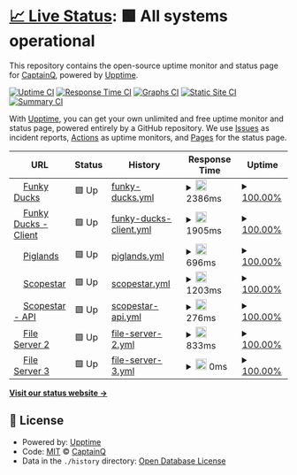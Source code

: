 # [📈 Live Status](https://demo.upptime.js.org): <!--live status--> **🟩 All systems operational**

This repository contains the open-source uptime monitor and status page for [CaptainQ](https://learn.unity.com/tutorial/introduction-to-particle-systems), powered by [Upptime](https://github.com/upptime/upptime).

[![Uptime CI](https://github.com/CaptainQWasTaken/funkyducks-status/workflows/Uptime%20CI/badge.svg)](https://github.com/CaptainQWasTaken/funkyducks-status/actions?query=workflow%3A%22Uptime+CI%22)
[![Response Time CI](https://github.com/CaptainQWasTaken/funkyducks-status/workflows/Response%20Time%20CI/badge.svg)](https://github.com/CaptainQWasTaken/funkyducks-status/actions?query=workflow%3A%22Response+Time+CI%22)
[![Graphs CI](https://github.com/CaptainQWasTaken/funkyducks-status/workflows/Graphs%20CI/badge.svg)](https://github.com/CaptainQWasTaken/funkyducks-status/actions?query=workflow%3A%22Graphs+CI%22)
[![Static Site CI](https://github.com/CaptainQWasTaken/funkyducks-status/workflows/Static%20Site%20CI/badge.svg)](https://github.com/CaptainQWasTaken/funkyducks-status/actions?query=workflow%3A%22Static+Site+CI%22)
[![Summary CI](https://github.com/CaptainQWasTaken/funkyducks-status/workflows/Summary%20CI/badge.svg)](https://github.com/CaptainQWasTaken/funkyducks-status/actions?query=workflow%3A%22Summary+CI%22)

With [Upptime](https://upptime.js.org), you can get your own unlimited and free uptime monitor and status page, powered entirely by a GitHub repository. We use [Issues](https://github.com/CaptainQWasTaken/funkyducks-status/issues) as incident reports, [Actions](https://github.com/CaptainQ/funkyducks-status/actions) as uptime monitors, and [Pages](https://demo.upptime.js.org) for the status page.

<!--start: status pages-->
<!-- This summary is generated by Upptime (https://github.com/upptime/upptime) -->
<!-- Do not edit this manually, your changes will be overwritten -->
<!-- prettier-ignore -->
| URL | Status | History | Response Time | Uptime |
| --- | ------ | ------- | ------------- | ------ |
| <img alt="" src="https://icons.duckduckgo.com/ip3/funkyducks.ml.ico" height="13"> [Funky Ducks](https://funkyducks.ml/) | 🟩 Up | [funky-ducks.yml](https://github.com/CaptainQWasTaken/funkyducks-status/commits/HEAD/history/funky-ducks.yml) | <details><summary><img alt="Response time graph" src="./graphs/funky-ducks/response-time-week.png" height="20"> 2386ms</summary><br><a href="https://CaptainQ.github.io/funkyducks-status/history/funky-ducks"><img alt="Response time 1146" src="https://img.shields.io/endpoint?url=https%3A%2F%2Fraw.githubusercontent.com%2FCaptainQWasTaken%2Ffunkyducks-status%2FHEAD%2Fapi%2Ffunky-ducks%2Fresponse-time.json"></a><br><a href="https://CaptainQ.github.io/funkyducks-status/history/funky-ducks"><img alt="24-hour response time 731" src="https://img.shields.io/endpoint?url=https%3A%2F%2Fraw.githubusercontent.com%2FCaptainQWasTaken%2Ffunkyducks-status%2FHEAD%2Fapi%2Ffunky-ducks%2Fresponse-time-day.json"></a><br><a href="https://CaptainQ.github.io/funkyducks-status/history/funky-ducks"><img alt="7-day response time 2386" src="https://img.shields.io/endpoint?url=https%3A%2F%2Fraw.githubusercontent.com%2FCaptainQWasTaken%2Ffunkyducks-status%2FHEAD%2Fapi%2Ffunky-ducks%2Fresponse-time-week.json"></a><br><a href="https://CaptainQ.github.io/funkyducks-status/history/funky-ducks"><img alt="30-day response time 1146" src="https://img.shields.io/endpoint?url=https%3A%2F%2Fraw.githubusercontent.com%2FCaptainQWasTaken%2Ffunkyducks-status%2FHEAD%2Fapi%2Ffunky-ducks%2Fresponse-time-month.json"></a><br><a href="https://CaptainQ.github.io/funkyducks-status/history/funky-ducks"><img alt="1-year response time 1146" src="https://img.shields.io/endpoint?url=https%3A%2F%2Fraw.githubusercontent.com%2FCaptainQWasTaken%2Ffunkyducks-status%2FHEAD%2Fapi%2Ffunky-ducks%2Fresponse-time-year.json"></a></details> | <details><summary><a href="https://CaptainQ.github.io/funkyducks-status/history/funky-ducks">100.00%</a></summary><a href="https://CaptainQ.github.io/funkyducks-status/history/funky-ducks"><img alt="All-time uptime 99.93%" src="https://img.shields.io/endpoint?url=https%3A%2F%2Fraw.githubusercontent.com%2FCaptainQWasTaken%2Ffunkyducks-status%2FHEAD%2Fapi%2Ffunky-ducks%2Fuptime.json"></a><br><a href="https://CaptainQ.github.io/funkyducks-status/history/funky-ducks"><img alt="24-hour uptime 100.00%" src="https://img.shields.io/endpoint?url=https%3A%2F%2Fraw.githubusercontent.com%2FCaptainQWasTaken%2Ffunkyducks-status%2FHEAD%2Fapi%2Ffunky-ducks%2Fuptime-day.json"></a><br><a href="https://CaptainQ.github.io/funkyducks-status/history/funky-ducks"><img alt="7-day uptime 100.00%" src="https://img.shields.io/endpoint?url=https%3A%2F%2Fraw.githubusercontent.com%2FCaptainQWasTaken%2Ffunkyducks-status%2FHEAD%2Fapi%2Ffunky-ducks%2Fuptime-week.json"></a><br><a href="https://CaptainQ.github.io/funkyducks-status/history/funky-ducks"><img alt="30-day uptime 99.93%" src="https://img.shields.io/endpoint?url=https%3A%2F%2Fraw.githubusercontent.com%2FCaptainQWasTaken%2Ffunkyducks-status%2FHEAD%2Fapi%2Ffunky-ducks%2Fuptime-month.json"></a><br><a href="https://CaptainQ.github.io/funkyducks-status/history/funky-ducks"><img alt="1-year uptime 99.93%" src="https://img.shields.io/endpoint?url=https%3A%2F%2Fraw.githubusercontent.com%2FCaptainQWasTaken%2Ffunkyducks-status%2FHEAD%2Fapi%2Ffunky-ducks%2Fuptime-year.json"></a></details>
| <img alt="" src="https://icons.duckduckgo.com/ip3/client.funkyducks.ml.ico" height="13"> [Funky Ducks - Client](https://client.funkyducks.ml/) | 🟩 Up | [funky-ducks-client.yml](https://github.com/CaptainQWasTaken/funkyducks-status/commits/HEAD/history/funky-ducks-client.yml) | <details><summary><img alt="Response time graph" src="./graphs/funky-ducks-client/response-time-week.png" height="20"> 1905ms</summary><br><a href="https://CaptainQ.github.io/funkyducks-status/history/funky-ducks-client"><img alt="Response time 1557" src="https://img.shields.io/endpoint?url=https%3A%2F%2Fraw.githubusercontent.com%2FCaptainQWasTaken%2Ffunkyducks-status%2FHEAD%2Fapi%2Ffunky-ducks-client%2Fresponse-time.json"></a><br><a href="https://CaptainQ.github.io/funkyducks-status/history/funky-ducks-client"><img alt="24-hour response time 546" src="https://img.shields.io/endpoint?url=https%3A%2F%2Fraw.githubusercontent.com%2FCaptainQWasTaken%2Ffunkyducks-status%2FHEAD%2Fapi%2Ffunky-ducks-client%2Fresponse-time-day.json"></a><br><a href="https://CaptainQ.github.io/funkyducks-status/history/funky-ducks-client"><img alt="7-day response time 1905" src="https://img.shields.io/endpoint?url=https%3A%2F%2Fraw.githubusercontent.com%2FCaptainQWasTaken%2Ffunkyducks-status%2FHEAD%2Fapi%2Ffunky-ducks-client%2Fresponse-time-week.json"></a><br><a href="https://CaptainQ.github.io/funkyducks-status/history/funky-ducks-client"><img alt="30-day response time 1557" src="https://img.shields.io/endpoint?url=https%3A%2F%2Fraw.githubusercontent.com%2FCaptainQWasTaken%2Ffunkyducks-status%2FHEAD%2Fapi%2Ffunky-ducks-client%2Fresponse-time-month.json"></a><br><a href="https://CaptainQ.github.io/funkyducks-status/history/funky-ducks-client"><img alt="1-year response time 1557" src="https://img.shields.io/endpoint?url=https%3A%2F%2Fraw.githubusercontent.com%2FCaptainQWasTaken%2Ffunkyducks-status%2FHEAD%2Fapi%2Ffunky-ducks-client%2Fresponse-time-year.json"></a></details> | <details><summary><a href="https://CaptainQ.github.io/funkyducks-status/history/funky-ducks-client">100.00%</a></summary><a href="https://CaptainQ.github.io/funkyducks-status/history/funky-ducks-client"><img alt="All-time uptime 99.62%" src="https://img.shields.io/endpoint?url=https%3A%2F%2Fraw.githubusercontent.com%2FCaptainQWasTaken%2Ffunkyducks-status%2FHEAD%2Fapi%2Ffunky-ducks-client%2Fuptime.json"></a><br><a href="https://CaptainQ.github.io/funkyducks-status/history/funky-ducks-client"><img alt="24-hour uptime 100.00%" src="https://img.shields.io/endpoint?url=https%3A%2F%2Fraw.githubusercontent.com%2FCaptainQWasTaken%2Ffunkyducks-status%2FHEAD%2Fapi%2Ffunky-ducks-client%2Fuptime-day.json"></a><br><a href="https://CaptainQ.github.io/funkyducks-status/history/funky-ducks-client"><img alt="7-day uptime 100.00%" src="https://img.shields.io/endpoint?url=https%3A%2F%2Fraw.githubusercontent.com%2FCaptainQWasTaken%2Ffunkyducks-status%2FHEAD%2Fapi%2Ffunky-ducks-client%2Fuptime-week.json"></a><br><a href="https://CaptainQ.github.io/funkyducks-status/history/funky-ducks-client"><img alt="30-day uptime 99.62%" src="https://img.shields.io/endpoint?url=https%3A%2F%2Fraw.githubusercontent.com%2FCaptainQWasTaken%2Ffunkyducks-status%2FHEAD%2Fapi%2Ffunky-ducks-client%2Fuptime-month.json"></a><br><a href="https://CaptainQ.github.io/funkyducks-status/history/funky-ducks-client"><img alt="1-year uptime 99.62%" src="https://img.shields.io/endpoint?url=https%3A%2F%2Fraw.githubusercontent.com%2FCaptainQWasTaken%2Ffunkyducks-status%2FHEAD%2Fapi%2Ffunky-ducks-client%2Fuptime-year.json"></a></details>
| <img alt="" src="https://icons.duckduckgo.com/ip3/piglands.ml.ico" height="13"> [Piglands](https://piglands.ml/) | 🟩 Up | [piglands.yml](https://github.com/CaptainQWasTaken/funkyducks-status/commits/HEAD/history/piglands.yml) | <details><summary><img alt="Response time graph" src="./graphs/piglands/response-time-week.png" height="20"> 696ms</summary><br><a href="https://CaptainQ.github.io/funkyducks-status/history/piglands"><img alt="Response time 664" src="https://img.shields.io/endpoint?url=https%3A%2F%2Fraw.githubusercontent.com%2FCaptainQWasTaken%2Ffunkyducks-status%2FHEAD%2Fapi%2Fpiglands%2Fresponse-time.json"></a><br><a href="https://CaptainQ.github.io/funkyducks-status/history/piglands"><img alt="24-hour response time 636" src="https://img.shields.io/endpoint?url=https%3A%2F%2Fraw.githubusercontent.com%2FCaptainQWasTaken%2Ffunkyducks-status%2FHEAD%2Fapi%2Fpiglands%2Fresponse-time-day.json"></a><br><a href="https://CaptainQ.github.io/funkyducks-status/history/piglands"><img alt="7-day response time 696" src="https://img.shields.io/endpoint?url=https%3A%2F%2Fraw.githubusercontent.com%2FCaptainQWasTaken%2Ffunkyducks-status%2FHEAD%2Fapi%2Fpiglands%2Fresponse-time-week.json"></a><br><a href="https://CaptainQ.github.io/funkyducks-status/history/piglands"><img alt="30-day response time 664" src="https://img.shields.io/endpoint?url=https%3A%2F%2Fraw.githubusercontent.com%2FCaptainQWasTaken%2Ffunkyducks-status%2FHEAD%2Fapi%2Fpiglands%2Fresponse-time-month.json"></a><br><a href="https://CaptainQ.github.io/funkyducks-status/history/piglands"><img alt="1-year response time 664" src="https://img.shields.io/endpoint?url=https%3A%2F%2Fraw.githubusercontent.com%2FCaptainQWasTaken%2Ffunkyducks-status%2FHEAD%2Fapi%2Fpiglands%2Fresponse-time-year.json"></a></details> | <details><summary><a href="https://CaptainQ.github.io/funkyducks-status/history/piglands">100.00%</a></summary><a href="https://CaptainQ.github.io/funkyducks-status/history/piglands"><img alt="All-time uptime 100.00%" src="https://img.shields.io/endpoint?url=https%3A%2F%2Fraw.githubusercontent.com%2FCaptainQWasTaken%2Ffunkyducks-status%2FHEAD%2Fapi%2Fpiglands%2Fuptime.json"></a><br><a href="https://CaptainQ.github.io/funkyducks-status/history/piglands"><img alt="24-hour uptime 100.00%" src="https://img.shields.io/endpoint?url=https%3A%2F%2Fraw.githubusercontent.com%2FCaptainQWasTaken%2Ffunkyducks-status%2FHEAD%2Fapi%2Fpiglands%2Fuptime-day.json"></a><br><a href="https://CaptainQ.github.io/funkyducks-status/history/piglands"><img alt="7-day uptime 100.00%" src="https://img.shields.io/endpoint?url=https%3A%2F%2Fraw.githubusercontent.com%2FCaptainQWasTaken%2Ffunkyducks-status%2FHEAD%2Fapi%2Fpiglands%2Fuptime-week.json"></a><br><a href="https://CaptainQ.github.io/funkyducks-status/history/piglands"><img alt="30-day uptime 100.00%" src="https://img.shields.io/endpoint?url=https%3A%2F%2Fraw.githubusercontent.com%2FCaptainQWasTaken%2Ffunkyducks-status%2FHEAD%2Fapi%2Fpiglands%2Fuptime-month.json"></a><br><a href="https://CaptainQ.github.io/funkyducks-status/history/piglands"><img alt="1-year uptime 100.00%" src="https://img.shields.io/endpoint?url=https%3A%2F%2Fraw.githubusercontent.com%2FCaptainQWasTaken%2Ffunkyducks-status%2FHEAD%2Fapi%2Fpiglands%2Fuptime-year.json"></a></details>
| <img alt="" src="https://icons.duckduckgo.com/ip3/scopestar.ml.ico" height="13"> [Scopestar](https://scopestar.ml/) | 🟩 Up | [scopestar.yml](https://github.com/CaptainQWasTaken/funkyducks-status/commits/HEAD/history/scopestar.yml) | <details><summary><img alt="Response time graph" src="./graphs/scopestar/response-time-week.png" height="20"> 1203ms</summary><br><a href="https://CaptainQ.github.io/funkyducks-status/history/scopestar"><img alt="Response time 824" src="https://img.shields.io/endpoint?url=https%3A%2F%2Fraw.githubusercontent.com%2FCaptainQWasTaken%2Ffunkyducks-status%2FHEAD%2Fapi%2Fscopestar%2Fresponse-time.json"></a><br><a href="https://CaptainQ.github.io/funkyducks-status/history/scopestar"><img alt="24-hour response time 473" src="https://img.shields.io/endpoint?url=https%3A%2F%2Fraw.githubusercontent.com%2FCaptainQWasTaken%2Ffunkyducks-status%2FHEAD%2Fapi%2Fscopestar%2Fresponse-time-day.json"></a><br><a href="https://CaptainQ.github.io/funkyducks-status/history/scopestar"><img alt="7-day response time 1203" src="https://img.shields.io/endpoint?url=https%3A%2F%2Fraw.githubusercontent.com%2FCaptainQWasTaken%2Ffunkyducks-status%2FHEAD%2Fapi%2Fscopestar%2Fresponse-time-week.json"></a><br><a href="https://CaptainQ.github.io/funkyducks-status/history/scopestar"><img alt="30-day response time 824" src="https://img.shields.io/endpoint?url=https%3A%2F%2Fraw.githubusercontent.com%2FCaptainQWasTaken%2Ffunkyducks-status%2FHEAD%2Fapi%2Fscopestar%2Fresponse-time-month.json"></a><br><a href="https://CaptainQ.github.io/funkyducks-status/history/scopestar"><img alt="1-year response time 824" src="https://img.shields.io/endpoint?url=https%3A%2F%2Fraw.githubusercontent.com%2FCaptainQWasTaken%2Ffunkyducks-status%2FHEAD%2Fapi%2Fscopestar%2Fresponse-time-year.json"></a></details> | <details><summary><a href="https://CaptainQ.github.io/funkyducks-status/history/scopestar">100.00%</a></summary><a href="https://CaptainQ.github.io/funkyducks-status/history/scopestar"><img alt="All-time uptime 100.00%" src="https://img.shields.io/endpoint?url=https%3A%2F%2Fraw.githubusercontent.com%2FCaptainQWasTaken%2Ffunkyducks-status%2FHEAD%2Fapi%2Fscopestar%2Fuptime.json"></a><br><a href="https://CaptainQ.github.io/funkyducks-status/history/scopestar"><img alt="24-hour uptime 100.00%" src="https://img.shields.io/endpoint?url=https%3A%2F%2Fraw.githubusercontent.com%2FCaptainQWasTaken%2Ffunkyducks-status%2FHEAD%2Fapi%2Fscopestar%2Fuptime-day.json"></a><br><a href="https://CaptainQ.github.io/funkyducks-status/history/scopestar"><img alt="7-day uptime 100.00%" src="https://img.shields.io/endpoint?url=https%3A%2F%2Fraw.githubusercontent.com%2FCaptainQWasTaken%2Ffunkyducks-status%2FHEAD%2Fapi%2Fscopestar%2Fuptime-week.json"></a><br><a href="https://CaptainQ.github.io/funkyducks-status/history/scopestar"><img alt="30-day uptime 100.00%" src="https://img.shields.io/endpoint?url=https%3A%2F%2Fraw.githubusercontent.com%2FCaptainQWasTaken%2Ffunkyducks-status%2FHEAD%2Fapi%2Fscopestar%2Fuptime-month.json"></a><br><a href="https://CaptainQ.github.io/funkyducks-status/history/scopestar"><img alt="1-year uptime 100.00%" src="https://img.shields.io/endpoint?url=https%3A%2F%2Fraw.githubusercontent.com%2FCaptainQWasTaken%2Ffunkyducks-status%2FHEAD%2Fapi%2Fscopestar%2Fuptime-year.json"></a></details>
| <img alt="" src="https://icons.duckduckgo.com/ip3/api.scopestar.ml.ico" height="13"> [Scopestar - API](https://api.scopestar.ml/) | 🟩 Up | [scopestar-api.yml](https://github.com/CaptainQWasTaken/funkyducks-status/commits/HEAD/history/scopestar-api.yml) | <details><summary><img alt="Response time graph" src="./graphs/scopestar-api/response-time-week.png" height="20"> 276ms</summary><br><a href="https://CaptainQ.github.io/funkyducks-status/history/scopestar-api"><img alt="Response time 290" src="https://img.shields.io/endpoint?url=https%3A%2F%2Fraw.githubusercontent.com%2FCaptainQWasTaken%2Ffunkyducks-status%2FHEAD%2Fapi%2Fscopestar-api%2Fresponse-time.json"></a><br><a href="https://CaptainQ.github.io/funkyducks-status/history/scopestar-api"><img alt="24-hour response time 248" src="https://img.shields.io/endpoint?url=https%3A%2F%2Fraw.githubusercontent.com%2FCaptainQWasTaken%2Ffunkyducks-status%2FHEAD%2Fapi%2Fscopestar-api%2Fresponse-time-day.json"></a><br><a href="https://CaptainQ.github.io/funkyducks-status/history/scopestar-api"><img alt="7-day response time 276" src="https://img.shields.io/endpoint?url=https%3A%2F%2Fraw.githubusercontent.com%2FCaptainQWasTaken%2Ffunkyducks-status%2FHEAD%2Fapi%2Fscopestar-api%2Fresponse-time-week.json"></a><br><a href="https://CaptainQ.github.io/funkyducks-status/history/scopestar-api"><img alt="30-day response time 290" src="https://img.shields.io/endpoint?url=https%3A%2F%2Fraw.githubusercontent.com%2FCaptainQWasTaken%2Ffunkyducks-status%2FHEAD%2Fapi%2Fscopestar-api%2Fresponse-time-month.json"></a><br><a href="https://CaptainQ.github.io/funkyducks-status/history/scopestar-api"><img alt="1-year response time 290" src="https://img.shields.io/endpoint?url=https%3A%2F%2Fraw.githubusercontent.com%2FCaptainQWasTaken%2Ffunkyducks-status%2FHEAD%2Fapi%2Fscopestar-api%2Fresponse-time-year.json"></a></details> | <details><summary><a href="https://CaptainQ.github.io/funkyducks-status/history/scopestar-api">100.00%</a></summary><a href="https://CaptainQ.github.io/funkyducks-status/history/scopestar-api"><img alt="All-time uptime 91.70%" src="https://img.shields.io/endpoint?url=https%3A%2F%2Fraw.githubusercontent.com%2FCaptainQWasTaken%2Ffunkyducks-status%2FHEAD%2Fapi%2Fscopestar-api%2Fuptime.json"></a><br><a href="https://CaptainQ.github.io/funkyducks-status/history/scopestar-api"><img alt="24-hour uptime 100.00%" src="https://img.shields.io/endpoint?url=https%3A%2F%2Fraw.githubusercontent.com%2FCaptainQWasTaken%2Ffunkyducks-status%2FHEAD%2Fapi%2Fscopestar-api%2Fuptime-day.json"></a><br><a href="https://CaptainQ.github.io/funkyducks-status/history/scopestar-api"><img alt="7-day uptime 100.00%" src="https://img.shields.io/endpoint?url=https%3A%2F%2Fraw.githubusercontent.com%2FCaptainQWasTaken%2Ffunkyducks-status%2FHEAD%2Fapi%2Fscopestar-api%2Fuptime-week.json"></a><br><a href="https://CaptainQ.github.io/funkyducks-status/history/scopestar-api"><img alt="30-day uptime 91.70%" src="https://img.shields.io/endpoint?url=https%3A%2F%2Fraw.githubusercontent.com%2FCaptainQWasTaken%2Ffunkyducks-status%2FHEAD%2Fapi%2Fscopestar-api%2Fuptime-month.json"></a><br><a href="https://CaptainQ.github.io/funkyducks-status/history/scopestar-api"><img alt="1-year uptime 91.70%" src="https://img.shields.io/endpoint?url=https%3A%2F%2Fraw.githubusercontent.com%2FCaptainQWasTaken%2Ffunkyducks-status%2FHEAD%2Fapi%2Fscopestar-api%2Fuptime-year.json"></a></details>
| <img alt="" src="https://icons.duckduckgo.com/ip3/files2.scopestar.ml.ico" height="13"> [File Server 2](https://files2.scopestar.ml/) | 🟩 Up | [file-server-2.yml](https://github.com/CaptainQWasTaken/funkyducks-status/commits/HEAD/history/file-server-2.yml) | <details><summary><img alt="Response time graph" src="./graphs/file-server-2/response-time-week.png" height="20"> 833ms</summary><br><a href="https://CaptainQ.github.io/funkyducks-status/history/file-server-2"><img alt="Response time 525" src="https://img.shields.io/endpoint?url=https%3A%2F%2Fraw.githubusercontent.com%2FCaptainQWasTaken%2Ffunkyducks-status%2FHEAD%2Fapi%2Ffile-server-2%2Fresponse-time.json"></a><br><a href="https://CaptainQ.github.io/funkyducks-status/history/file-server-2"><img alt="24-hour response time 278" src="https://img.shields.io/endpoint?url=https%3A%2F%2Fraw.githubusercontent.com%2FCaptainQWasTaken%2Ffunkyducks-status%2FHEAD%2Fapi%2Ffile-server-2%2Fresponse-time-day.json"></a><br><a href="https://CaptainQ.github.io/funkyducks-status/history/file-server-2"><img alt="7-day response time 833" src="https://img.shields.io/endpoint?url=https%3A%2F%2Fraw.githubusercontent.com%2FCaptainQWasTaken%2Ffunkyducks-status%2FHEAD%2Fapi%2Ffile-server-2%2Fresponse-time-week.json"></a><br><a href="https://CaptainQ.github.io/funkyducks-status/history/file-server-2"><img alt="30-day response time 525" src="https://img.shields.io/endpoint?url=https%3A%2F%2Fraw.githubusercontent.com%2FCaptainQWasTaken%2Ffunkyducks-status%2FHEAD%2Fapi%2Ffile-server-2%2Fresponse-time-month.json"></a><br><a href="https://CaptainQ.github.io/funkyducks-status/history/file-server-2"><img alt="1-year response time 525" src="https://img.shields.io/endpoint?url=https%3A%2F%2Fraw.githubusercontent.com%2FCaptainQWasTaken%2Ffunkyducks-status%2FHEAD%2Fapi%2Ffile-server-2%2Fresponse-time-year.json"></a></details> | <details><summary><a href="https://CaptainQ.github.io/funkyducks-status/history/file-server-2">100.00%</a></summary><a href="https://CaptainQ.github.io/funkyducks-status/history/file-server-2"><img alt="All-time uptime 91.81%" src="https://img.shields.io/endpoint?url=https%3A%2F%2Fraw.githubusercontent.com%2FCaptainQWasTaken%2Ffunkyducks-status%2FHEAD%2Fapi%2Ffile-server-2%2Fuptime.json"></a><br><a href="https://CaptainQ.github.io/funkyducks-status/history/file-server-2"><img alt="24-hour uptime 100.00%" src="https://img.shields.io/endpoint?url=https%3A%2F%2Fraw.githubusercontent.com%2FCaptainQWasTaken%2Ffunkyducks-status%2FHEAD%2Fapi%2Ffile-server-2%2Fuptime-day.json"></a><br><a href="https://CaptainQ.github.io/funkyducks-status/history/file-server-2"><img alt="7-day uptime 100.00%" src="https://img.shields.io/endpoint?url=https%3A%2F%2Fraw.githubusercontent.com%2FCaptainQWasTaken%2Ffunkyducks-status%2FHEAD%2Fapi%2Ffile-server-2%2Fuptime-week.json"></a><br><a href="https://CaptainQ.github.io/funkyducks-status/history/file-server-2"><img alt="30-day uptime 91.81%" src="https://img.shields.io/endpoint?url=https%3A%2F%2Fraw.githubusercontent.com%2FCaptainQWasTaken%2Ffunkyducks-status%2FHEAD%2Fapi%2Ffile-server-2%2Fuptime-month.json"></a><br><a href="https://CaptainQ.github.io/funkyducks-status/history/file-server-2"><img alt="1-year uptime 91.81%" src="https://img.shields.io/endpoint?url=https%3A%2F%2Fraw.githubusercontent.com%2FCaptainQWasTaken%2Ffunkyducks-status%2FHEAD%2Fapi%2Ffile-server-2%2Fuptime-year.json"></a></details>
| <img alt="" src="https://icons.duckduckgo.com/ip3/files3.scopestar.ml.ico" height="13"> [File Server 3](https://files3.scopestar.ml/) | 🟩 Up | [file-server-3.yml](https://github.com/CaptainQWasTaken/funkyducks-status/commits/HEAD/history/file-server-3.yml) | <details><summary><img alt="Response time graph" src="./graphs/file-server-3/response-time-week.png" height="20"> 0ms</summary><br><a href="https://CaptainQ.github.io/funkyducks-status/history/file-server-3"><img alt="Response time 0" src="https://img.shields.io/endpoint?url=https%3A%2F%2Fraw.githubusercontent.com%2FCaptainQWasTaken%2Ffunkyducks-status%2FHEAD%2Fapi%2Ffile-server-3%2Fresponse-time.json"></a><br><a href="https://CaptainQ.github.io/funkyducks-status/history/file-server-3"><img alt="24-hour response time 0" src="https://img.shields.io/endpoint?url=https%3A%2F%2Fraw.githubusercontent.com%2FCaptainQWasTaken%2Ffunkyducks-status%2FHEAD%2Fapi%2Ffile-server-3%2Fresponse-time-day.json"></a><br><a href="https://CaptainQ.github.io/funkyducks-status/history/file-server-3"><img alt="7-day response time 0" src="https://img.shields.io/endpoint?url=https%3A%2F%2Fraw.githubusercontent.com%2FCaptainQWasTaken%2Ffunkyducks-status%2FHEAD%2Fapi%2Ffile-server-3%2Fresponse-time-week.json"></a><br><a href="https://CaptainQ.github.io/funkyducks-status/history/file-server-3"><img alt="30-day response time 0" src="https://img.shields.io/endpoint?url=https%3A%2F%2Fraw.githubusercontent.com%2FCaptainQWasTaken%2Ffunkyducks-status%2FHEAD%2Fapi%2Ffile-server-3%2Fresponse-time-month.json"></a><br><a href="https://CaptainQ.github.io/funkyducks-status/history/file-server-3"><img alt="1-year response time 0" src="https://img.shields.io/endpoint?url=https%3A%2F%2Fraw.githubusercontent.com%2FCaptainQWasTaken%2Ffunkyducks-status%2FHEAD%2Fapi%2Ffile-server-3%2Fresponse-time-year.json"></a></details> | <details><summary><a href="https://CaptainQ.github.io/funkyducks-status/history/file-server-3">100.00%</a></summary><a href="https://CaptainQ.github.io/funkyducks-status/history/file-server-3"><img alt="All-time uptime 91.79%" src="https://img.shields.io/endpoint?url=https%3A%2F%2Fraw.githubusercontent.com%2FCaptainQWasTaken%2Ffunkyducks-status%2FHEAD%2Fapi%2Ffile-server-3%2Fuptime.json"></a><br><a href="https://CaptainQ.github.io/funkyducks-status/history/file-server-3"><img alt="24-hour uptime 100.00%" src="https://img.shields.io/endpoint?url=https%3A%2F%2Fraw.githubusercontent.com%2FCaptainQWasTaken%2Ffunkyducks-status%2FHEAD%2Fapi%2Ffile-server-3%2Fuptime-day.json"></a><br><a href="https://CaptainQ.github.io/funkyducks-status/history/file-server-3"><img alt="7-day uptime 100.00%" src="https://img.shields.io/endpoint?url=https%3A%2F%2Fraw.githubusercontent.com%2FCaptainQWasTaken%2Ffunkyducks-status%2FHEAD%2Fapi%2Ffile-server-3%2Fuptime-week.json"></a><br><a href="https://CaptainQ.github.io/funkyducks-status/history/file-server-3"><img alt="30-day uptime 91.79%" src="https://img.shields.io/endpoint?url=https%3A%2F%2Fraw.githubusercontent.com%2FCaptainQWasTaken%2Ffunkyducks-status%2FHEAD%2Fapi%2Ffile-server-3%2Fuptime-month.json"></a><br><a href="https://CaptainQ.github.io/funkyducks-status/history/file-server-3"><img alt="1-year uptime 91.79%" src="https://img.shields.io/endpoint?url=https%3A%2F%2Fraw.githubusercontent.com%2FCaptainQWasTaken%2Ffunkyducks-status%2FHEAD%2Fapi%2Ffile-server-3%2Fuptime-year.json"></a></details>

<!--end: status pages-->

[**Visit our status website →**](https://captainqwastaken.github.io/funkyducks-status/)

## 📄 License

- Powered by: [Upptime](https://github.com/upptime/upptime)
- Code: [MIT](./LICENSE) © [CaptainQ](https://learn.unity.com/tutorial/introduction-to-particle-systems)
- Data in the `./history` directory: [Open Database License](https://opendatacommons.org/licenses/odbl/1-0/)
